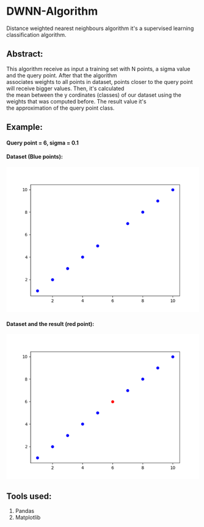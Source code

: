 # DWNN-Algorithm
Distance weighted nearest neighbours algorithm it's a supervised learning classification algorithm.

## Abstract:  
This algorithm receive as input a training set with N points, a sigma value and the query point. After that the algorithm  
associates weights to all points in dataset, points closer to the query point will receive bigger values. Then, it's calculated  
the mean between the y cordinates (classes) of our dataset using the weights that was computed before. The result value it's  
the approximation of the query point class.

## Example:  
  
#### Query point = 6, sigma = 0.1

#### Dataset (Blue points):  
![Dataset](https://raw.githubusercontent.com/MouraYuri/DWNN-Algorithm/master/datasetPlot.png)

#### Dataset and the result (red point):  
![DatasetAndResult](https://raw.githubusercontent.com/MouraYuri/DWNN-Algorithm/master/datasetAndQueryPoint.png)

## Tools used:  
1. Pandas  
2. Matplotlib
